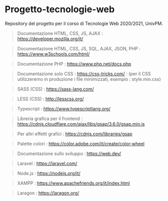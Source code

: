 # Progetto-tecnologie-web
Repository del progetto per il corso di Tecnologie Web 2020/2021, UnivPM.

> Documentazione HTML, CSS, JS, AJAX : https://developer.mozilla.org/it/

> Documentazione HTML, CSS, JS, SQL, AJAX, JSON, PHP : https://www.w3schools.com/html/

> Documentazione PHP : https://www.php.net/docs.php

> Documentazione solo CSS : https://css-tricks.com/ : (per il CSS utilizzeremo in produzione i file minimizzati, esempio : style.min.css)

> SASS (CSS) : https://sass-lang.com/

> LESS (CSS) : http://lesscss.org/ 

> Typescript : https://www.typescriptlang.org/

> Libreria grafica per il frontend : https://cdnjs.cloudflare.com/ajax/libs/gsap/3.6.0/gsap.min.js

> Per altri effetti grafici : https://cdnjs.com/libraries/gsap

> Palette colori : https://color.adobe.com/it/create/color-wheel

> Documentazione sullo sviluppo : https://web.dev/

> Laravel : https://laravel.com/

> Node.js : https://nodejs.org/it/

> XAMPP : https://www.apachefriends.org/it/index.html

> Laragon : https://laragon.org/
